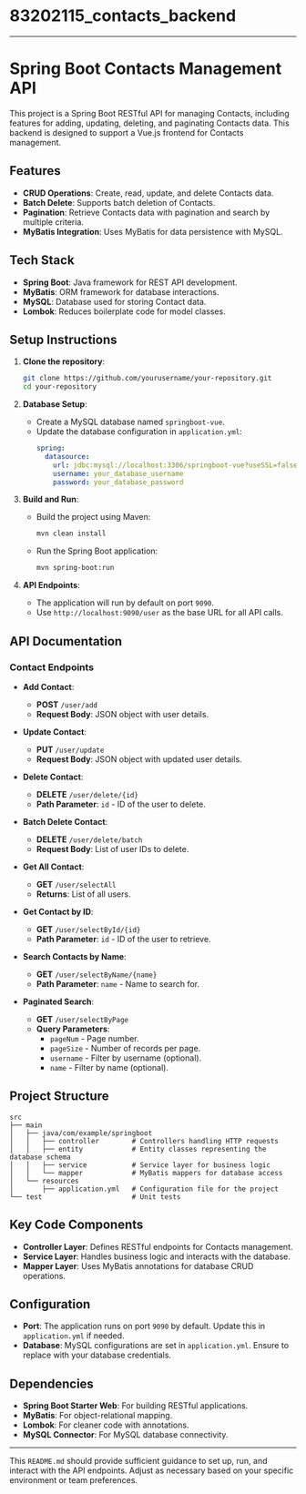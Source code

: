 # 83202115_contacts_backend


---

# Spring Boot Contacts Management API

This project is a Spring Boot RESTful API for managing Contacts, including features for adding, updating, deleting, and paginating Contacts data. This backend is designed to support a Vue.js frontend for Contacts management.

## Features

- **CRUD Operations**: Create, read, update, and delete Contacts data.
- **Batch Delete**: Supports batch deletion of Contacts.
- **Pagination**: Retrieve Contacts data with pagination and search by multiple criteria.
- **MyBatis Integration**: Uses MyBatis for data persistence with MySQL.

## Tech Stack

- **Spring Boot**: Java framework for REST API development.
- **MyBatis**: ORM framework for database interactions.
- **MySQL**: Database used for storing Contact data.
- **Lombok**: Reduces boilerplate code for model classes.

## Setup Instructions

1. **Clone the repository**:
   ```bash
   git clone https://github.com/yourusername/your-repository.git
   cd your-repository
   ```

2. **Database Setup**:
   - Create a MySQL database named `springboot-vue`.
   - Update the database configuration in `application.yml`:
     ```yaml
     spring:
       datasource:
         url: jdbc:mysql://localhost:3306/springboot-vue?useSSL=false&useUnicode=true&characterEncoding=UTF-8&serverTimezone=GMT%2b8
         username: your_database_username
         password: your_database_password
     ```

3. **Build and Run**:
   - Build the project using Maven:
     ```bash
     mvn clean install
     ```
   - Run the Spring Boot application:
     ```bash
     mvn spring-boot:run
     ```

4. **API Endpoints**:
   - The application will run by default on port `9090`.
   - Use `http://localhost:9090/user` as the base URL for all API calls.

## API Documentation

### Contact Endpoints

- **Add Contact**: 
  - **POST** `/user/add`
  - **Request Body**: JSON object with user details.
  
- **Update Contact**: 
  - **PUT** `/user/update`
  - **Request Body**: JSON object with updated user details.
  
- **Delete Contact**:
  - **DELETE** `/user/delete/{id}`
  - **Path Parameter**: `id` - ID of the user to delete.

- **Batch Delete Contact**:
  - **DELETE** `/user/delete/batch`
  - **Request Body**: List of user IDs to delete.

- **Get All Contact**:
  - **GET** `/user/selectAll`
  - **Returns**: List of all users.

- **Get Contact by ID**:
  - **GET** `/user/selectById/{id}`
  - **Path Parameter**: `id` - ID of the user to retrieve.

- **Search Contacts by Name**:
  - **GET** `/user/selectByName/{name}`
  - **Path Parameter**: `name` - Name to search for.
  
- **Paginated Search**:
  - **GET** `/user/selectByPage`
  - **Query Parameters**:
    - `pageNum` - Page number.
    - `pageSize` - Number of records per page.
    - `username` - Filter by username (optional).
    - `name` - Filter by name (optional).

## Project Structure

```plaintext
src
├── main
│   ├── java/com/example/springboot
│   │   ├── controller        # Controllers handling HTTP requests
│   │   ├── entity            # Entity classes representing the database schema
│   │   ├── service           # Service layer for business logic
│   │   └── mapper            # MyBatis mappers for database access
│   └── resources
│       ├── application.yml   # Configuration file for the project
└── test                      # Unit tests
```

## Key Code Components

- **Controller Layer**: Defines RESTful endpoints for Contacts management.
- **Service Layer**: Handles business logic and interacts with the database.
- **Mapper Layer**: Uses MyBatis annotations for database CRUD operations.

## Configuration

- **Port**: The application runs on port `9090` by default. Update this in `application.yml` if needed.
- **Database**: MySQL configurations are set in `application.yml`. Ensure to replace with your database credentials.

## Dependencies

- **Spring Boot Starter Web**: For building RESTful applications.
- **MyBatis**: For object-relational mapping.
- **Lombok**: For cleaner code with annotations.
- **MySQL Connector**: For MySQL database connectivity.

---

This `README.md` should provide sufficient guidance to set up, run, and interact with the API endpoints. Adjust as necessary based on your specific environment or team preferences.

